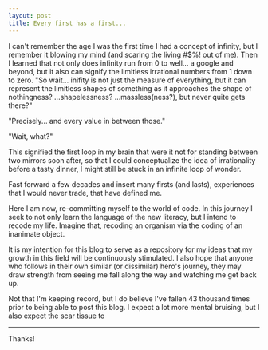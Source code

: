 ```yaml
---
layout: post
title: Every first has a first...
---
```


I can't remember the age I was the first time I had a concept of infinity, but I remember it blowing my mind (and scaring the living #$%! out of me).  Then I learned that not only does infinity run from 0 to well... a google and beyond, but it also can signify the limitless irrational numbers from 1 down to zero.  "So wait... inifity is not just the measure of everything, but it can represent the limitless shapes of something as it approaches the shape of nothingness? ...shapelessness? ...massless(ness?), but never quite gets there?"

"Precisely... and every value in between those."

"Wait, what?"

This signified the first loop in my brain that were it not for standing between two mirrors soon after, so that I could conceptualize the idea of irrationality before a tasty dinner, I might still be stuck in an infinite loop of wonder.

Fast forward a few decades and insert many firsts (and lasts), experiences that I would never trade, that have defined me.

Here I am now, re-committing myself to the world of code.  In this journey I seek to not only learn the language of the new literacy, but I intend to recode my life.  Imagine that, recoding an organism via the coding of an inanimate object.

It is my intention for this blog to serve as a repository for my ideas that my growth in this field will be continuously stimulated.  I also hope that anyone who follows in their own similar (or dissimilar) hero's journey, they may draw strength from seeing me fall along the way and watching me get back up.

Not that I'm keeping record, but I do believe I've fallen 43 thousand times prior to being able to post this blog.  I expect a lot more mental bruising, but I also expect the scar tissue to 
  
-----


Thanks!
